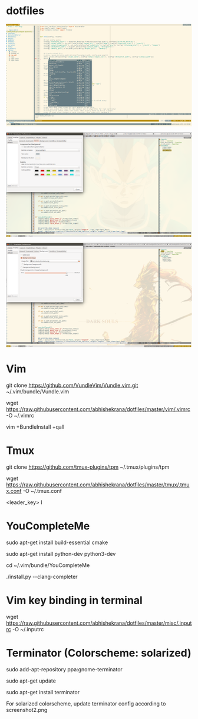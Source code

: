 # dotfiles

![Screenshot](screenshot1.png)

![Screenshot](screenshot2.png)

![Screenshot](screenshot3.png)


# Vim
git clone https://github.com/VundleVim/Vundle.vim.git ~/.vim/bundle/Vundle.vim

wget https://raw.githubusercontent.com/abhishekrana/dotfiles/master/vim/.vimrc -O ~/.vimrc

vim +BundleInstall +qall


# Tmux
git clone https://github.com/tmux-plugins/tpm ~/.tmux/plugins/tpm

wget https://raw.githubusercontent.com/abhishekrana/dotfiles/master/tmux/.tmux.conf -O ~/.tmux.conf

<leader_key> I


# YouCompleteMe
sudo apt-get install build-essential cmake

sudo apt-get install python-dev python3-dev

cd ~/.vim/bundle/YouCompleteMe

./install.py --clang-completer


# Vim key binding in terminal
wget https://raw.githubusercontent.com/abhishekrana/dotfiles/master/misc/.inputrc -O ~/.inputrc


# Terminator (Colorscheme: solarized)
sudo add-apt-repository ppa:gnome-terminator

sudo apt-get update

sudo apt-get install terminator

For solarized colorscheme, update terminator config according to screenshot2.png

